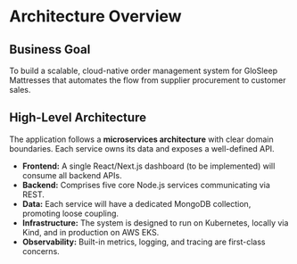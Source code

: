 # Architecture Overview

## Business Goal
To build a scalable, cloud-native order management system for GloSleep Mattresses that automates the flow from supplier procurement to customer sales.

## High-Level Architecture
The application follows a **microservices architecture** with clear domain boundaries. Each service owns its data and exposes a well-defined API.

- **Frontend:** A single React/Next.js dashboard (to be implemented) will consume all backend APIs.
- **Backend:** Comprises five core Node.js services communicating via REST.
- **Data:** Each service will have a dedicated MongoDB collection, promoting loose coupling.
- **Infrastructure:** The system is designed to run on Kubernetes, locally via Kind, and in production on AWS EKS.
- **Observability:** Built-in metrics, logging, and tracing are first-class concerns.